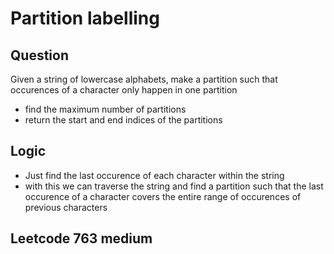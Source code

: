 # Partition labelling 

## Question 

Given a string of lowercase alphabets, make a partition such that occurences of a character only happen in one partition
* find the maximum number of partitions
* return the start and end indices of the partitions

## Logic 

* Just find the last occurence of each character within the string 
* with this we can traverse the string and find a partition such that the last occurence of a character covers the entire range of occurences of previous characters

## Leetcode 763 medium
